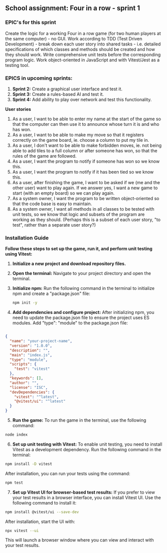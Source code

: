 ## School assignment: Four in a row - sprint 1

### EPIC's for this sprint
Create the logic for a working Four in a row game (for two human players at the same computer) - no GUI.
Work according to TDD (Test Driven Development) - break down each user story into shared tasks - i.e. detailed specifications of which classes and methods should be created and how they should work. Write comprehensive unit tests before the corresponding program logic.
Work object-oriented in JavaScript and with Vitest/Jest as a testing tool.

### EPICS in upcoming sprints:
1. **Sprint 2:** Create a graphical user interface and test it.
2. **Sprint 3:** Create a rules-based AI and test it.
3. **Sprint 4:** Add ability to play over network and test this functionality.

**User stories**
1. As a user, I want to be able to enter my name at the start of the game so that the computer can then use it to announce whose turn it is and who has won.
2. As a user, I want to be able to make my move so that it registers correctly on the game board, ie. choose a column to put my tile in.
3. As a user, I don't want to be able to make forbidden moves, ie. not being able to add tiles to a full column or after someone has won, so that the rules of the game are followed.
4. As a user, I want the program to notify if someone has won so we know this.
5. As a user, I want the program to notify if it has been tied so we know this.
6. As a user, after finishing the game, I want to be asked if we (me and the other user) want to play again. If we answer yes, I want a new game to start (with an empty board) so we can play again.
7. As a system owner, I want the program to be written object-oriented so that the code base is easy to maintain.
8. As a system owner, I want all methods in all classes to be tested with unit tests, so we know that logic and subsets of the program are working as they should. (Perhaps this is a subset of each user story, "to test", rather than a separate user story?)


### Installation Guide
**Follow these steps to set up the game, run it, and perform unit testing using Vitest:**

1. **Initialize a new project and download repository files.** 

2. **Open the terminal:** Navigate to your project directory and open the terminal.

3. **Initialize npm:** Run the following command in the terminal to initialize npm and create a "package.json" file:
   ```bash
   npm init -y
   ```
4. **Add dependencies and configure project:**
After initializing npm, you need to update the package.json file to ensure the project uses ES modules. Add "type": "module" to the package.json file:

```json

{
  "name": "your-project-name",
  "version": "1.0.0",
  "description": "",
  "main": "index.js",
  "type": "module",
  "scripts": {
    "test": "vitest"
  },
  "keywords": [],
  "author": "",
  "license": "ISC",
  "devDependencies": {
    "vitest": "^latest",
    "@vitest/ui": "^latest"
  }
}
```
5. **Run the game:**
To run the game in the terminal, use the following command:

```bash
node index
```
6. **Set up unit testing with Vitest:**
To enable unit testing, you need to install Vitest as a development dependency. Run the following command in the terminal:

```bash
npm install -D vitest
```
After installation, you can run your tests using the command:

```bash
npm test
```
7. **Set up Vitest UI for browser-based test results:**
If you prefer to view your test results in a browser interface, you can install Vitest UI. Use the following command to install it:

```bash
npm install @vitest/ui --save-dev
```
After installation, start the UI with:

```bash
npx vitest --ui
```
This will launch a browser window where you can view and interact with your test results.


